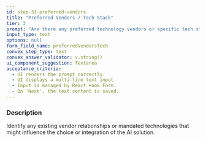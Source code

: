 ```yaml
---
id: step-31-preferred-vendors
title: "Preferred Vendors / Tech Stack"
tier: 3
prompt: "Are there any preferred technology vendors or specific tech stack components your organization favors? (Optional)"
input_type: text
options: null
form_field_name: preferredVendorsTech
convex_step_type: text
convex_answer_validator: v.string()
ui_component_suggestion: Textarea
acceptance_criteria:
  - UI renders the prompt correctly.
  - UI displays a multi-line text input.
  - Input is managed by React Hook Form.
  - On 'Next', the text content is saved.
---
```


### Description

Identify any existing vendor relationships or mandated technologies that might influence the choice or integration of the AI solution. 